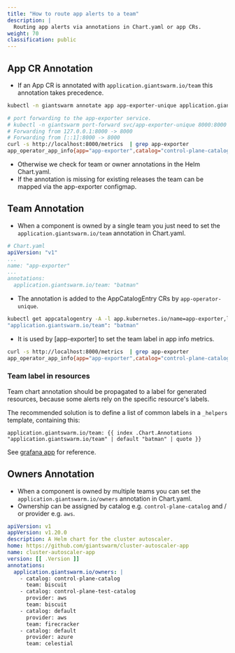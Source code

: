 ```yaml
---
title: "How to route app alerts to a team"
description: |
  Routing app alerts via annotations in Chart.yaml or app CRs.
weight: 70
classification: public
---
```


## App CR Annotation

- If an App CR is annotated with `application.giantswarm.io/team`
this annotation takes precedence.

```sh
kubectl -n giantswarm annotate app app-exporter-unique application.giantswarm.io/team=halo

# port forwarding to the app-exporter service.
# kubectl -n giantswarm port-forward svc/app-exporter-unique 8000:8000
# Forwarding from 127.0.0.1:8000 -> 8000
# Forwarding from [::1]:8000 -> 8000
curl -s http://localhost:8000/metrics  | grep app-exporter
app_operator_app_info{app="app-exporter",catalog="control-plane-catalog",name="app-exporter-unique",namespace="giantswarm",status="deployed",team="halo",version="0.4.0"} 1
```

- Otherwise we check for team or owner annotations in the Helm Chart.yaml.
- If the annotation is missing for existing releases the team can be mapped via the app-exporter configmap.

## Team Annotation

- When a component is owned by a single team you just need to set the `application.giantswarm.io/team`
annotation in Chart.yaml.

```yaml
# Chart.yaml
apiVersion: "v1"
...
name: "app-exporter"
...
annotations:
  application.giantswarm.io/team: "batman"
```

- The annotation is added to the AppCatalogEntry CRs by `app-operator-unique`.

```sh
kubectl get appcatalogentry -A -l app.kubernetes.io/name=app-exporter,latest=true -o yaml | yq  '.items[].metadata.annotations'
"application.giantswarm.io/team": "batman"
```

- It is used by [app-exporter] to set the team label in app info metrics.

```sh
curl -s http://localhost:8000/metrics  | grep app-exporter
app_operator_app_info{app="app-exporter",catalog="control-plane-catalog",name="app-exporter-unique",namespace="giantswarm",status="deployed",team="batman",version="0.4.0"} 1
```

### Team label in resources

Team chart annotation should be propagated to a label for generated resources, because some alerts rely on the specific resource's labels.

The recommended solution is to define a list of common labels in a `_helpers` template, containing this:
```
application.giantswarm.io/team: {{ index .Chart.Annotations "application.giantswarm.io/team" | default "batman" | quote }}
```

See [grafana app](https://github.com/giantswarm/grafana-app/blob/master/helm/grafana/templates/_helpers.tpl#L14) for reference.


## Owners Annotation

- When a component is owned by multiple teams you can set the `application.giantswarm.io/owners`
annotation in Chart.yaml.
- Ownership can be assigned by catalog e.g. `control-plane-catalog` and / or provider e.g. `aws`.

```yaml
apiVersion: v1
appVersion: v1.20.0
description: A Helm chart for the cluster autoscaler.
home: https://github.com/giantswarm/cluster-autoscaler-app
name: cluster-autoscaler-app
version: [[ .Version ]]
annotations:
  application.giantswarm.io/owners: |
    - catalog: control-plane-catalog
      team: biscuit
    - catalog: control-plane-test-catalog
      provider: aws
      team: biscuit
    - catalog: default
      provider: aws
      team: firecracker
    - catalog: default
      provider: azure
      team: celestial
```

